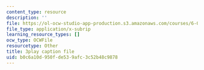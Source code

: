 ```yaml
---
content_type: resource
description: ''
file: https://ol-ocw-studio-app-production.s3.amazonaws.com/courses/6-0001-introduction-to-computer-science-and-programming-in-python-fall-2016/b0c6a10d950fde539afc3c52b48c9878_2__KumJsGXc.srt
file_type: application/x-subrip
learning_resource_types: []
ocw_type: OCWFile
resourcetype: Other
title: 3play caption file
uid: b0c6a10d-950f-de53-9afc-3c52b48c9878
---
```

